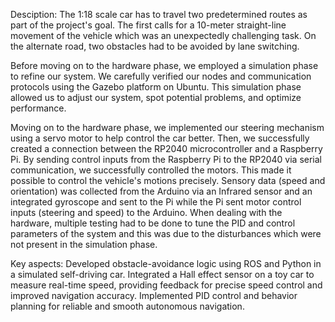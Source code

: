 Desciption:
The 1:18 scale car has to travel two predetermined routes as part of the project's goal. The first calls for a 10-meter straight-line movement of the vehicle which was an unexpectedly challenging task. On the alternate road, two obstacles had to be avoided by lane switching.

Before moving on to the hardware phase, we employed a simulation phase to refine our system. We carefully verified our nodes and communication protocols using the Gazebo platform on Ubuntu. This simulation phase allowed us to adjust our system, spot potential problems, and optimize performance.

Moving on to the hardware phase, we implemented our steering mechanism using a servo motor to help control the car better. Then, we successfully created a connection between the RP2040 microcontroller and a Raspberry Pi. By sending control inputs from the Raspberry Pi to the RP2040 via serial communication, we successfully controlled the motors. This made it possible to control the vehicle's motions precisely. Sensory data (speed and orientation) was collected from the Arduino via an Infrared sensor and an integrated gyroscope and sent to the Pi while the Pi sent motor control inputs (steering and speed) to the Arduino. When dealing with the hardware, multiple testing had to be done to tune the PID and control parameters of the system and this was due to the disturbances which were not present in the simulation phase.

Key aspects:
Developed obstacle-avoidance logic using ROS and Python in a simulated self-driving car.
Integrated a Hall effect sensor on a toy car to measure real-time speed, providing feedback for precise speed control and improved navigation accuracy.
Implemented PID control and behavior planning for reliable and smooth autonomous navigation.
